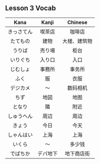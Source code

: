 Lesson 3 Vocab
---------------

Kana |Kanji  |Chinese
:------------:|:------------:|:------------:
きっさてん|喫茶店|咖啡店
たてもの|建物|大楼、建筑物
うりば|売り場|柜台
いりぐち|入り口|入口
じむしょ|事務所|事务所
ふく|服|衣服
デジカメ|〜|数码相机
ちず|地図|地图
となり|隣|附近
しゅうへん|周辺|周边
きょう|今日|今天
しゃんはい|上海|上海
いくら|〜|多少钱
でぱちか|デパ地下|地下商店街
